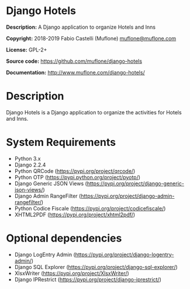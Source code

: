 # Django Hotels

**Description:** A Django application to organize Hotels and Inns

**Copyright:** 2018-2019 Fabio Castelli (Muflone) <muflone@muflone.com>

**License:** GPL-2+

**Source code:** https://github.com/muflone/django-hotels

**Documentation:** http://www.muflone.com/django-hotels/

# Description

Django Hotels is a Django application to organize the activities for Hotels and
Inns.

# System Requirements

* Python 3.x
* Django 2.2.4
* Python QRCode (https://pypi.org/project/qrcode/)
* Python OTP (https://pypi.python.org/project/pyotp/)
* Django Generic JSON Views (https://pypi.org/project/django-generic-json-views/)
* Django Admin RangeFilter (https://pypi.org/project/django-admin-rangefilter/)
* Python Codice Fiscale (https://pypi.org/project/codicefiscale/)
* XHTML2PDF (https://pypi.org/project/xhtml2pdf/)

# Optional dependencies

* Django LogEntry Admin (https://pypi.org/project/django-logentry-admin/)
* Django SQL Explorer (https://pypi.org/project/django-sql-explorer/)
* XlsxWriter (https://pypi.org/project/XlsxWriter/)
* Django IPRestrict (https://pypi.org/project/django-iprestrict/)
